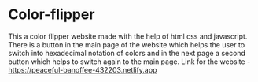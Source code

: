 # Color-flipper
This a color flipper website made with the help of html css and javascript.
There is a button in the main page of the website which helps the user to switch into hexadecimal notation of colors and 
in the next page a second button which helps to switch again to the main page.
Link for the website - https://peaceful-banoffee-432203.netlify.app
